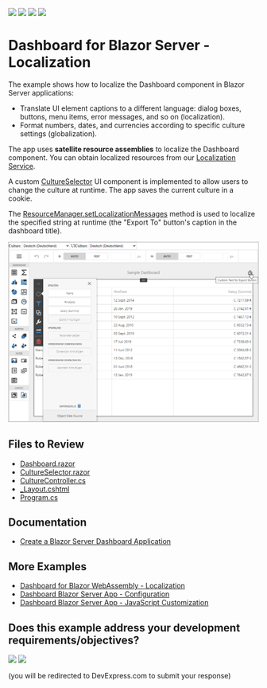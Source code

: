 <!-- default badges list -->
![](https://img.shields.io/endpoint?url=https://codecentral.devexpress.com/api/v1/VersionRange/419764217/23.1.4%2B)
[![](https://img.shields.io/badge/Open_in_DevExpress_Support_Center-FF7200?style=flat-square&logo=DevExpress&logoColor=white)](https://supportcenter.devexpress.com/ticket/details/T1038500)
[![](https://img.shields.io/badge/📖_How_to_use_DevExpress_Examples-e9f6fc?style=flat-square)](https://docs.devexpress.com/GeneralInformation/403183)
[![](https://img.shields.io/badge/💬_Leave_Feedback-feecdd?style=flat-square)](#does-this-example-address-your-development-requirementsobjectives)
<!-- default badges end -->
# Dashboard for Blazor Server - Localization

The example shows how to localize the Dashboard component in Blazor Server applications:

- Translate UI element captions to a different language: dialog boxes, buttons, menu items, error messages, and so on (localization).
- Format numbers, dates, and currencies according to specific culture settings (globalization).

The app uses **satellite resource assemblies** to localize the Dashboard component. You can obtain localized resources from our [Localization Service](https://docs.devexpress.com/LocalizationService/16235/localization-service).

A custom [CultureSelector](./CS/BlazorDashboardApp/Components/CultureSelector.razor) UI component is implemented to allow users to change the culture at runtime. The app saves the current culture in a cookie.

The [ResourceManager.setLocalizationMessages](https://docs.devexpress.com/Dashboard/js-DevExpress.Dashboard.ResourceManager?p=netframework#js_devexpress_dashboard_resourcemanager_setlocalizationmessages_static_localizationmessages_) method is used to localize the specified string at runtime (the "Export To" button's caption in the dashboard title).

![blazor-localized-dashboard](img/blazor-localized-dashboard.png)

## Files to Review

* [Dashboard.razor](./CS/BlazorDashboardApp/Pages/Dashboard.razor)
* [CultureSelector.razor](./CS/BlazorDashboardApp/Components/CultureSelector.razor)
* [CultureController.cs](./CS/BlazorDashboardApp/Controllers/CultureController.cs)
* [_Layout.cshtml](./CS/BlazorDashboardApp/Pages/_Layout.cshtml#L35-L49)
* [Program.cs](./CS/BlazorDashboardApp/Program.cs)

## Documentation

- [Create a Blazor Server Dashboard Application](https://docs.devexpress.com/Dashboard/403029)

## More Examples

- [Dashboard for Blazor WebAssembly - Localization](https://github.com/DevExpress-Examples/dashboard-blazor-webassembly-localization)
- [Dashboard Blazor Server App - Configuration](https://github.com/DevExpress-Examples/dashboard-blazor-server-configuration)
- [Dashboard Blazor Server App - JavaScript Customization](https://github.com/DevExpress-Examples/dashboard-blazor-server-js-customization)
<!-- feedback -->
## Does this example address your development requirements/objectives?

[<img src="https://www.devexpress.com/support/examples/i/yes-button.svg"/>](https://www.devexpress.com/support/examples/survey.xml?utm_source=github&utm_campaign=dashboard-blazor-server-localization&~~~was_helpful=yes) [<img src="https://www.devexpress.com/support/examples/i/no-button.svg"/>](https://www.devexpress.com/support/examples/survey.xml?utm_source=github&utm_campaign=dashboard-blazor-server-localization&~~~was_helpful=no)

(you will be redirected to DevExpress.com to submit your response)
<!-- feedback end -->
